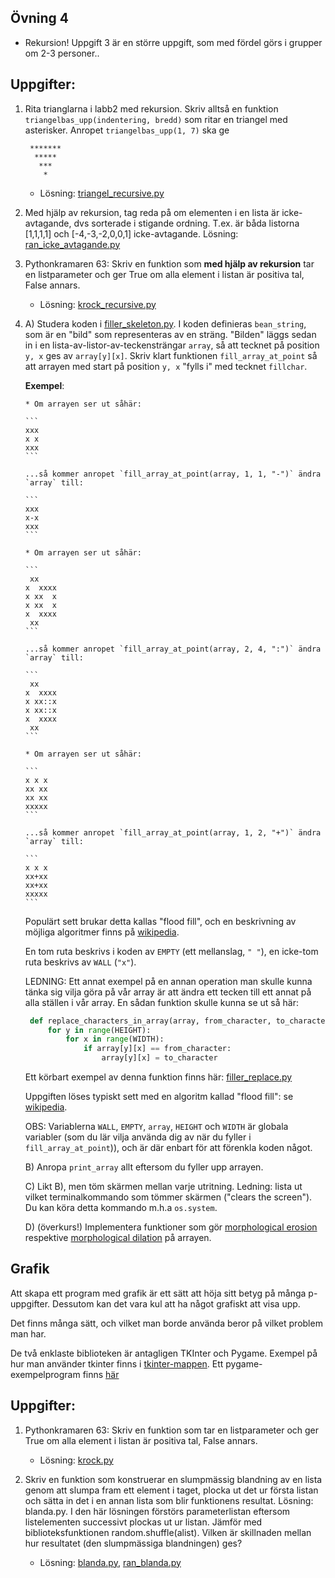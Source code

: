 
## Övning 4

* Rekursion! Uppgift 3 är en större uppgift, som med fördel görs i grupper om 2-3 personer..

## Uppgifter:
1.  Rita trianglarna i labb2 med rekursion. Skriv alltså en funktion `triangelbas_upp(indentering, bredd)` som
    ritar en triangel med asterisker.
    Anropet `triangelbas_upp(1, 7)` ska ge
    
    ```
     *******
      *****
       ***
        *
    ```
    * Lösning: [triangel\_recursive.py](ran_triangel_recursive.py)

2. Med hjälp av rekursion, tag reda på om elementen i en lista är icke-avtagande, dvs sorterade i stigande
   ordning. T.ex. är båda listorna [1,1,1,1] och [-4,-3,-2,0,0,1] icke-avtagande.
   Lösning: [ran\_icke\_avtagande.py](ran_icke_avtagande.py)
   
3. Pythonkramaren 63: Skriv en funktion som **med hjälp av rekursion** tar en listparameter och ger True om alla element i listan är positiva tal, False annars.
    * Lösning: [krock\_recursive.py](ran_krock_recursive.py)
   
4. A) Studera koden i [filler\_skeleton.py](filler_skeleton.py). I koden definieras `bean_string`, som är
   en "bild" som representeras av en sträng. "Bilden" läggs sedan in i en lista-av-listor-av-teckensträngar
   `array`, så att tecknet på position `y, x` ges av `array[y][x]`. Skriv klart funktionen
   `fill_array_at_point` så att arrayen med start på position `y, x` "fylls i" med tecknet `fillchar`.
   
   **Exempel**:

       * Om arrayen ser ut såhär:
       
       ```
       xxx
       x x
       xxx
       ```
       
       ...så kommer anropet `fill_array_at_point(array, 1, 1, "-")` ändra `array` till:
       
       ```
       xxx
       x-x
       xxx
       ```
       
       * Om arrayen ser ut såhär:
       
       ```
        xx 
       x  xxxx
       x xx  x
       x xx  x
       x  xxxx
        xx 
       ```
       
       ...så kommer anropet `fill_array_at_point(array, 2, 4, ":")` ändra `array` till:
       
       ```
        xx 
       x  xxxx
       x xx::x
       x xx::x
       x  xxxx
        xx 
       ```
       
       * Om arrayen ser ut såhär:
       
       ```
       x x x
       xx xx
       xx xx
       xxxxx
       ```
       
       ...så kommer anropet `fill_array_at_point(array, 1, 2, "+")` ändra `array` till:
       
       ```
       x x x
       xx+xx
       xx+xx
       xxxxx
       ```
   
   Populärt sett brukar detta kallas "flood fill", och en beskrivning av möjliga algoritmer finns på 
   [wikipedia](https://en.wikipedia.org/wiki/Flood_fill).

   
   En tom ruta beskrivs i koden av `EMPTY` (ett mellanslag, `" "`), en icke-tom ruta beskrivs av `WALL`
   (`"x"`).
   
   LEDNING: Ett annat exempel på en annan operation man skulle kunna tänka sig vilja göra på vår array är att
   ändra ett tecken till ett annat på alla ställen i vår array. En sådan funktion skulle kunna se ut så här:
   ```python
    def replace_characters_in_array(array, from_character, to_character):
        for y in range(HEIGHT):
            for x in range(WIDTH):
                if array[y][x] == from_character:
                    array[y][x] = to_character
   ```
   
   Ett körbart exempel av denna funktion finns här: [filler\_replace.py](filler_replace.py)
   
   Uppgiften löses typiskt sett med en algoritm kallad "flood fill": se
   [wikipedia](https://en.wikipedia.org/wiki/Flood_fill).
   
   OBS: Variablerna `WALL`, `EMPTY`, `array`, `HEIGHT` och `WIDTH` är globala variabler (som du lär vilja
   använda dig av när du fyller i `fill_array_at_point`)), och är där enbart för att förenkla koden något.
   
   B) Anropa `print_array` allt eftersom du fyller upp arrayen.
   
   C) Likt B), men töm skärmen mellan varje utritning.
      Ledning: lista ut vilket terminalkommando som tömmer skärmen ("clears the screen"). Du kan köra detta
      kommando m.h.a `os.system`.
    
   D) (överkurs!) Implementera funktioner som gör
   [morphological erosion](http://homepages.inf.ed.ac.uk/rbf/HIPR2/erode.htm) respektive
   [morphological dilation](http://homepages.inf.ed.ac.uk/rbf/HIPR2/dilate.htm) på arrayen.


## Grafik

Att skapa ett program med grafik är ett sätt att höja sitt betyg på många p-uppgifter.
Dessutom kan det vara kul att ha något grafiskt att visa upp.

Det finns många sätt, och vilket man borde använda beror på vilket problem man har.

De två enklaste biblioteken är antagligen TKInter och Pygame. Exempel på hur man använder tkinter finns i
[tkinter-mappen](../tkinter/). Ett pygame-exempelprogram finns [här](../pygame/hornet_example/)

## Uppgifter:

1. Pythonkramaren 63: Skriv en funktion som tar en listparameter och ger True om alla element i listan är positiva tal, False annars.
    * Lösning: [krock.py](ran_krock.py)

2. Skriv en funktion som konstruerar en slumpmässig blandning av en lista genom att slumpa fram ett element i taget, plocka ut det ur första listan och sätta in det i en annan lista som blir funktionens resultat. Lösning: blanda.py. I den här lösningen förstörs parameterlistan eftersom listelementen successivt plockas ut ur listan.
Jämför med biblioteksfunktionen random.shuffle(alist). Vilken är skillnaden mellan hur resultatet (den slumpmässiga blandningen) ges?
    * Lösning: [blanda.py](blanda.py), [ran\_blanda.py](ran_blanda.py)
